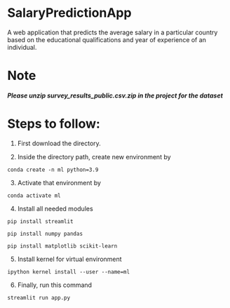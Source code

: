 # SalaryPredictionApp
A web application that predicts the average salary in a particular country based on the educational qualifications and year of experience of an individual.
# Note

##### Please unzip survey_results_public.csv.zip in the project for the dataset 

# Steps to follow:

1. First download the directory.

2. Inside the directory path, create new environment by 

  ``` conda create -n ml python=3.9 ```

3. Activate that environment by

  ```conda activate ml```

4. Install all needed modules

  ```pip install streamlit```
    
  ```pip install numpy pandas```

  ```pip install matplotlib scikit-learn```

5. Install kernel for virtual environment

  ```ipython kernel install --user --name=ml```

6. Finally, run this command

  ```streamlit run app.py```
